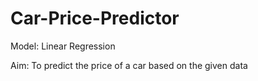 # Car-Price-Predictor

Model: Linear Regression

Aim: To predict the price of a car based on the given data
